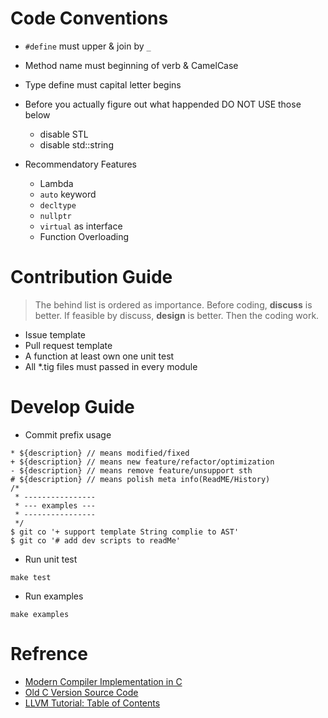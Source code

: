 # Code Conventions

* `#define` must upper & join by `_`
* Method name must beginning of verb & CamelCase
* Type define must capital letter begins
* Before you actually figure out what happended DO NOT USE those below
	* disable STL
	* disable std::string

* Recommendatory Features
	* Lambda
	* `auto` keyword
	* `decltype`
	* `nullptr`
	* `virtual` as interface
	* Function Overloading

# Contribution Guide

> The behind list is ordered as importance.
Before coding, __discuss__ is better.
If feasible by discuss, __design__ is better.
Then the coding work.

- Issue template
- Pull request template
- A function at least own one unit test
- All *.tig files must passed in every module



# Develop Guide

- Commit prefix usage
```
* ${description} // means modified/fixed
+ ${description} // means new feature/refactor/optimization
- ${description} // means remove feature/unsupport sth
# ${description} // means polish meta info(ReadME/History)
/* 
 * ----------------
 * --- examples ---
 * ----------------
 */
$ git co '+ support template String complie to AST'
$ git co '# add dev scripts to readMe'
```

- Run unit test
```
make test
```

- Run examples
```
make examples
```

# Refrence

- [Modern Compiler Implementation in C](https://www.cs.princeton.edu/~appel/modern/c/)
- [Old C Version Source Code](https://github.com/dengwanc/Tiger/tree/c-version)
- [LLVM Tutorial: Table of Contents](http://llvm.org/docs/tutorial/index.html)
